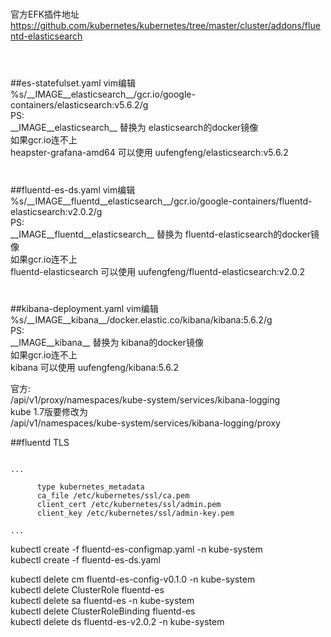 #
官方EFK插件地址<br />
https://github.com/kubernetes/kubernetes/tree/master/cluster/addons/fluentd-elasticsearch<br />
<br />
#
##es-statefulset.yaml
vim编辑<br />
  %s/\_\_IMAGE\_\_elasticsearch\_\_/gcr.io\/google-containers\/elasticsearch:v5.6.2/g<br />
PS:<br />
  \_\_IMAGE\_\_elasticsearch\_\_  替换为  elasticsearch的docker镜像<br />
  如果gcr.io连不上<br />
  heapster-grafana-amd64  可以使用  uufengfeng\/elasticsearch:v5.6.2<br />

#
##fluentd-es-ds.yaml
vim编辑<br />
  %s/\_\_IMAGE\_\_fluentd\_\_elasticsearch\_\_/gcr.io\/google-containers\/fluentd-elasticsearch:v2.0.2/g<br />
PS:<br />
  \_\_IMAGE\_\_fluentd\_\_elasticsearch\_\_  替换为  fluentd-elasticsearch的docker镜像<br />
  如果gcr.io连不上<br />
  fluentd-elasticsearch  可以使用  uufengfeng\/fluentd-elasticsearch:v2.0.2<br />

#
##kibana-deployment.yaml
vim编辑<br />
  %s/\_\_IMAGE\_\_kibana\_\_/docker.elastic.co\/kibana\/kibana:5.6.2/g<br />
PS:<br />
  \_\_IMAGE\_\_kibana\_\_  替换为  kibana的docker镜像<br />
  如果gcr.io连不上<br />
  kibana  可以使用  uufengfeng\/kibana:5.6.2<br />

官方:<br />
 /api/v1/proxy/namespaces/kube-system/services/kibana-logging<br />
kube 1.7版要修改为<br />
 /api/v1/namespaces/kube-system/services/kibana-logging/proxy<br />


##fluentd TLS
<pre><code>
...
<filter kubernetes.**>
      type kubernetes_metadata
      ca_file /etc/kubernetes/ssl/ca.pem
      client_cert /etc/kubernetes/ssl/admin.pem
      client_key /etc/kubernetes/ssl/admin-key.pem
</filter>
...
</code></pre>

kubectl create -f fluentd-es-configmap.yaml -n kube-system<br />
kubectl create -f fluentd-es-ds.yaml<br />


kubectl delete cm fluentd-es-config-v0.1.0 -n kube-system<br />
kubectl delete ClusterRole fluentd-es<br />
kubectl delete sa fluentd-es -n kube-system<br />
kubectl delete ClusterRoleBinding fluentd-es<br />
kubectl delete ds fluentd-es-v2.0.2 -n kube-system<br />
